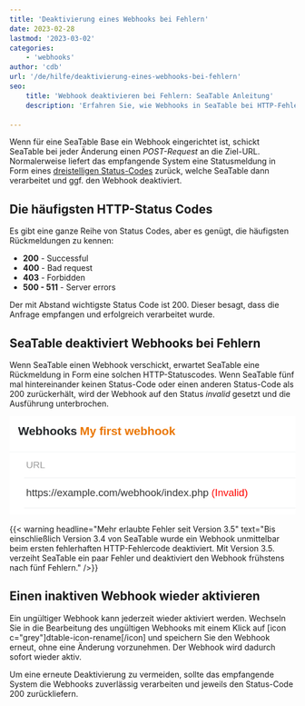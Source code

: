 ```yaml
---
title: 'Deaktivierung eines Webhooks bei Fehlern'
date: 2023-02-28
lastmod: '2023-03-02'
categories:
    - 'webhooks'
author: 'cdb'
url: '/de/hilfe/deaktivierung-eines-webhooks-bei-fehlern'
seo:
    title: 'Webhook deaktivieren bei Fehlern: SeaTable Anleitung'
    description: 'Erfahren Sie, wie Webhooks in SeaTable bei HTTP-Fehlercodes automatisch deaktiviert werden und wie Sie ungültige Webhooks wieder aktivieren.'

---
```


Wenn für eine SeaTable Base ein Webhook eingerichtet ist, schickt SeaTable bei jeder Änderung einen _POST-Request_ an die Ziel-URL. Normalerweise liefert das empfangende System eine Statusmeldung in Form eines [dreistelligen Status-Codes](https://en.wikipedia.org/wiki/List_of_HTTP_status_codes) zurück, welche SeaTable dann verarbeitet und ggf. den Webhook deaktiviert.

## Die häufigsten HTTP-Status Codes

Es gibt eine ganze Reihe von Status Codes, aber es genügt, die häufigsten Rückmeldungen zu kennen:

- **200** - Successful
- **400** - Bad request
- **403** - Forbidden
- **500 - 511** - Server errors

Der mit Abstand wichtigste Status Code ist 200. Dieser besagt, dass die Anfrage empfangen und erfolgreich verarbeitet wurde.

## SeaTable deaktiviert Webhooks bei Fehlern

Wenn SeaTable einen Webhook verschickt, erwartet SeaTable eine Rückmeldung in Form eine solchen HTTP-Statuscodes. Wenn SeaTable fünf mal hintereinander keinen Status-Code oder einen anderen Status-Code als 200 zurückerhält, wird der Webhook auf den Status _invalid_ gesetzt und die Ausführung unterbrochen.

![Ungültiger Webhook](images/invalid-webhook.png)

{{< warning headline="Mehr erlaubte Fehler seit Version 3.5" text="Bis einschließlich Version 3.4 von SeaTable wurde ein Webhook unmittelbar beim ersten fehlerhaften HTTP-Fehlercode deaktiviert. Mit Version 3.5. verzeiht SeaTable ein paar Fehler und deaktiviert den Webhook frühstens nach fünf Fehlern." />}}

## Einen inaktiven Webhook wieder aktivieren

Ein ungültiger Webhook kann jederzeit wieder aktiviert werden. Wechseln Sie in die Bearbeitung des ungültigen Webhooks mit einem Klick auf \[icon c="grey"\]dtable-icon-rename\[/icon\] und speichern Sie den Webhook erneut, ohne eine Änderung vorzunehmen. Der Webhook wird dadurch sofort wieder aktiv.

Um eine erneute Deaktivierung zu vermeiden, sollte das empfangende System die Webhooks zuverlässig verarbeiten und jeweils den Status-Code 200 zurückliefern.
